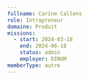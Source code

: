```yaml
---
fullname: Carine Callens
role: Intrapreneur
domaine: Produit
missions:
  - start: 2024-03-18
    end: 2024-06-18
    status: admin
    employer: DINUM
memberType: autre
---
```



